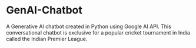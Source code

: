 # GenAI-Chatbot
A Generative AI chatbot created in Python using Google AI API. This conversational chatbot is exclusive for a popular cricket tournament in India called the Indian Premier League. 
